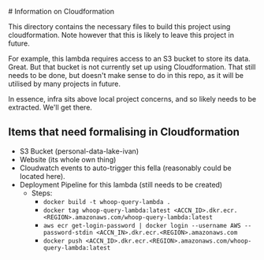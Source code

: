 # Information on Cloudformation

This directory contains the necessary files to build this project using cloudformation. Note however that this is likely to leave this project in future.

For example, this lambda requires access to an S3 bucket to store its data. Great. But that bucket is not currently set up using Cloudformation. That still needs to be done, but doesn't make sense to do in this repo, as it will be utilised by many projects in future.

In essence, infra sits above local project concerns, and so likely needs to be extracted. We'll get there.

## Items that need formalising in Cloudformation

- S3 Bucket (personal-data-lake-ivan)
- Website (its whole own thing)
- Cloudwatch events to auto-trigger this fella (reasonably could be located here).
- Deployment Pipeline for this lambda (still needs to be created)
  - Steps:
    - `docker build -t whoop-query-lambda .`
    - `docker tag whoop-query-lambda:latest <ACCN_ID>.dkr.ecr.<REGION>.amazonaws.com/whoop-query-lambda:latest`
    - `aws ecr get-login-password | docker login --username AWS --password-stdin <ACCN_IN>.dkr.ecr.<REGION>.amazonaws.com`
    - `docker push <ACCN_ID>.dkr.ecr.<REGION>.amazonaws.com/whoop-query-lambda:latest`

